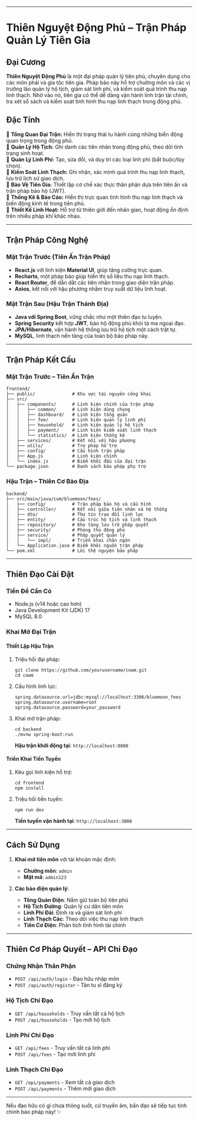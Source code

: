 
---

# **Thiên Nguyệt Động Phủ – Trận Pháp Quản Lý Tiên Gia**  

## **Đại Cương**  
**Thiên Nguyệt Động Phủ** là một đại pháp quản lý tiên phủ, chuyên dụng cho các môn phái và gia tộc tiên gia. Pháp bảo này hỗ trợ chưởng môn và các vị trưởng lão quản lý hộ tịch, giám sát linh phí, và kiểm soát quá trình thu nạp linh thạch. Nhờ vào nó, tiên gia có thể dễ dàng vận hành linh trận tài chính, tra xét sổ sách và kiểm soát tình hình thu nạp linh thạch trong động phủ.  

## **Đặc Tính**  
🔹 **Tổng Quan Đại Trận:** Hiển thị trạng thái tu hành cùng những biến động quan trọng trong động phủ.  
🔹 **Quản Lý Hộ Tịch:** Ghi danh các tiên nhân trong động phủ, theo dõi tình trạng sinh hoạt.  
🔹 **Quản Lý Linh Phí:** Tạo, sửa đổi, và duy trì các loại linh phí (bắt buộc/tùy chọn).  
🔹 **Kiểm Soát Linh Thạch:** Ghi nhận, xác minh quá trình thu nạp linh thạch, lưu trữ lịch sử giao dịch.  
🔹 **Bảo Vệ Tiên Gia:** Thiết lập cơ chế xác thực thân phận dựa trên tiên ấn và trận pháp bảo hộ (JWT).  
🔹 **Thống Kê & Báo Cáo:** Hiển thị trực quan tình hình thu nạp linh thạch và biến động kinh tế trong tiên phủ.  
🔹 **Thiết Kế Linh Hoạt:** Hỗ trợ từ thiên giới đến nhân gian, hoạt động ổn định trên nhiều pháp khí khác nhau.  

---

## **Trận Pháp Công Nghệ**  
### **Mặt Trận Trước (Tiên Ấn Trận Pháp)**  
- **React.js** với linh kiện **Material UI**, giúp tăng cường trực quan.  
- **Recharts**, một pháp bảo giúp hiển thị số liệu thu nạp linh thạch.  
- **React Router**, để dẫn dắt các tiên nhân trong giao diện trận pháp.  
- **Axios**, kết nối với hậu phương nhằm truy xuất dữ liệu linh hoạt.  

### **Mặt Trận Sau (Hậu Trận Thánh Địa)**  
- **Java với Spring Boot**, vững chắc như một thiên đạo tu luyện.  
- **Spring Security** kết hợp **JWT**, bảo hộ động phủ khỏi tà ma ngoại đạo.  
- **JPA/Hibernate**, vận hành hệ thống lưu trữ hộ tịch một cách trật tự.  
- **MySQL**, linh thạch nền tảng của toàn bộ bảo pháp này.  

---

## **Trận Pháp Kết Cấu**  

### **Mặt Trận Trước – Tiên Ấn Trận**  
```
frontend/
├── public/              # Khu vực tài nguyên công khai
├── src/
│   ├── components/      # Linh kiện chính của trận pháp
│   │   ├── common/      # Linh kiện dùng chung
│   │   ├── dashboard/   # Linh kiện tổng quản
│   │   ├── fee/         # Linh kiện quản lý linh phí
│   │   ├── household/   # Linh kiện quản lý hộ tịch
│   │   ├── payment/     # Linh kiện kiểm soát linh thạch
│   │   └── statistics/  # Linh kiện thống kê
│   ├── services/        # Kết nối với hậu phương
│   ├── utils/           # Trợ pháp hỗ trợ
│   ├── config/          # Cấu hình trận pháp
│   ├── App.js           # Linh kiện chính
│   └── index.js         # Điểm khởi đầu của đại trận
└── package.json         # Danh sách bảo pháp phụ trợ
```

### **Hậu Trận – Thiên Cơ Bảo Địa**  
```
backend/
├── src/main/java/com/bluemoon/fees/
│   ├── config/          # Trận pháp bảo hộ và cấu hình
│   ├── controller/      # Kết nối giữa tiên nhân và hệ thống
│   ├── dto/             # Thư tín trao đổi linh lực
│   ├── entity/          # Cấu trúc hộ tịch và linh thạch
│   ├── repository/      # Kho tàng lưu trữ pháp quyết
│   ├── security/        # Phòng thủ động phủ
│   ├── service/         # Pháp quyết quản lý
│   │   └── impl/        # Triển khai chân ngôn
│   └── Application.java # Điểm khởi nguồn trận pháp
└── pom.xml              # Lời thệ nguyện bảo pháp
```

---

## **Thiên Đạo Cài Đặt**  

### **Tiền Đề Cần Có**  
- Node.js (v14 hoặc cao hơn)  
- Java Development Kit (JDK) 17  
- MySQL 8.0  

### **Khai Mở Đại Trận**  

#### **Thiết Lập Hậu Trận**  
1. Triệu hồi đại pháp:  
   ```
   git clone https://github.com/yourusername/cowm.git
   cd cowm
   ```
2. Cấu hình linh lực:  
   ```
   spring.datasource.url=jdbc:mysql://localhost:3306/bluemoon_fees
   spring.datasource.username=root
   spring.datasource.password=your_password
   ```
3. Khai mở trận pháp:  
   ```
   cd backend
   ./mvnw spring-boot:run
   ```
   **Hậu trận khởi động tại**: `http://localhost:8080`  

#### **Triển Khai Tiền Tuyến**  
1. Kêu gọi linh kiện hỗ trợ:  
   ```
   cd frontend
   npm install
   ```
2. Triệu hồi tiền tuyến:  
   ```
   npm run dev
   ```
   **Tiền tuyến vận hành tại**: `http://localhost:3000`  

---

## **Cách Sử Dụng**  
1. **Khai mở tiên môn** với tài khoản mặc định:  
   - **Chưởng môn**: `admin`  
   - **Mật mã**: `admin123`  

2. **Các bảo điện quản lý**:  
   - **Tổng Quản Điện**: Nắm giữ toàn bộ tiên phủ  
   - **Hộ Tịch Đường**: Quản lý cư dân tiên môn  
   - **Linh Phí Đài**: Định ra và giám sát linh phí  
   - **Linh Thạch Các**: Theo dõi việc thu nạp linh thạch  
   - **Tiên Cơ Điện**: Phân tích tình hình tài chính  

---

## **Thiên Cơ Pháp Quyết – API Chi Đạo**  

### **Chứng Nhận Thân Phận**  
- `POST /api/auth/login` - Đạo hữu nhập môn  
- `POST /api/auth/register` - Tân tu sĩ đăng ký  

### **Hộ Tịch Chi Đạo**  
- `GET /api/households` - Truy vấn tất cả hộ tịch  
- `POST /api/households` - Tạo mới hộ tịch  

### **Linh Phí Chi Đạo**  
- `GET /api/fees` - Truy vấn tất cả linh phí  
- `POST /api/fees` - Tạo mới linh phí  

### **Linh Thạch Chi Đạo**  
- `GET /api/payments` - Xem tất cả giao dịch  
- `POST /api/payments` - Thêm mới giao dịch  

---

Nếu đạo hữu có gì chưa thông suốt, cứ truyền âm, bần đạo sẽ tiếp tục tinh chỉnh bảo pháp này! ✨